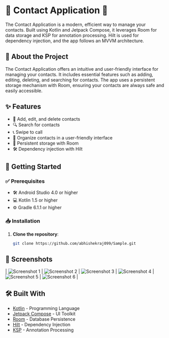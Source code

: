 
# 📇 Contact Application 📇

The Contact Application is a modern, efficient way to manage your contacts. Built using Kotlin and Jetpack Compose, it leverages Room for data storage and KSP for annotation processing. Hilt is used for dependency injection, and the app follows an MVVM architecture.

## 🌟 About the Project
The Contact Application offers an intuitive and user-friendly interface for managing your contacts. It includes essential features such as adding, editing, deleting, and searching for contacts. The app uses a persistent storage mechanism with Room, ensuring your contacts are always safe and easily accessible.

## ✨ Features
- 📇 Add, edit, and delete contacts
- 🔍 Search for contacts
- 📞 Swipe to call
- 📁 Organize contacts in a user-friendly interface
- 💾 Persistent storage with Room
- 🛠️ Dependency injection with Hilt

## 🚀 Getting Started
### ✅ Prerequisites
- 🛠️ Android Studio 4.0 or higher
- 💻 Kotlin 1.5 or higher
- ⚙️ Gradle 6.1.1 or higher

### 📥 Installation
1. **Clone the repository**:
   ```bash
   git clone https://github.com/abhishekraj099/Sample.git
   

## 📸 Screenshots

| ![Screenshot 1](https://github.com/user-attachments/assets/5648a3c9-1ddc-45bb-be24-7fba43013318) | ![Screenshot 2](https://github.com/user-attachments/assets/aaf53119-bca8-4243-af2f-d5bbf5c3ec3f) | ![Screenshot 3](https://github.com/user-attachments/assets/7ebecd67-0e18-4b6b-b968-4f1d8f43d404) | ![Screenshot 4](https://github.com/user-attachments/assets/b5163932-586e-45ca-92d2-258a46acdf60) | ![Screenshot 5](https://github.com/user-attachments/assets/b1dab399-d123-4426-8cc0-8303276eaf33) | ![Screenshot 6](https://github.com/user-attachments/assets/d30600b0-a579-4f97-871a-b4731b0e6aac) |

## 🛠️ Built With
- [Kotlin](https://kotlinlang.org/) - Programming Language
- [Jetpack Compose](https://developer.android.com/jetpack/compose) - UI Toolkit
- [Room](https://developer.android.com/training/data-storage/room) - Database Persistence
- [Hilt](https://dagger.dev/hilt/) - Dependency Injection
- [KSP](https://github.com/google/ksp) - Annotation Processing

